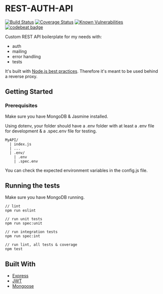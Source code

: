 # REST-AUTH-API

[![Build Status](https://travis-ci.org/atmys/rest-auth-api.svg?branch=master)](https://travis-ci.org/atmys/rest-auth-api)
[![Coverage Status](https://coveralls.io/repos/github/atmys/rest-auth-api/badge.svg?branch=master)](https://coveralls.io/github/atmys/rest-auth-api?branch=master)
[![Known Vulnerabilities](https://snyk.io/test/github/atmys/rest-auth-api/badge.svg?targetFile=package.json)](https://snyk.io/test/github/atmys/rest-auth-api?targetFile=package.json)
[![codebeat badge](https://codebeat.co/badges/7f2f4841-2232-4614-9e20-fef7db617e5a)](https://codebeat.co/projects/github-com-atmys-rest-auth-api-master)

Custom REST API boilerplate for my needs with:
- auth
- mailing
- error handling
- tests

It's built with [Node.js best practices](https://github.com/i0natan/nodebestpractices). Therefore it's meant to be used behind a reverse proxy.

## Getting Started

### Prerequisites

Make sure you have MongoDB & Jasmine installed.

Using dotenv, your folder should have a .env folder with at least a .env file for development & a .spec.env file for testing.

```
MyAPI/
  | index.js
  | ...
  | .env/
    | .env
    | .spec.env
```

You can check the expected environment variables in the config.js file.

## Running the tests

Make sure you have MongoDB running.

```
// lint
npm run eslint

// run unit tests
npm run spec:unit

// run integration tests
npm run spec:int

// run lint, all tests & coverage
npm test
```

## Built With

* [Express](https://github.com/expressjs/express)
* [JWT](https://github.com/auth0/node-jsonwebtoken)
* [Mongoose](https://github.com/Automattic/mongoose)